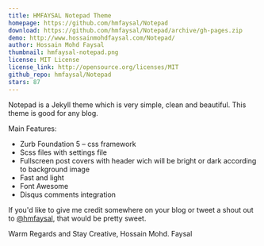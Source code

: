 ```yaml
---
title: HMFAYSAL Notepad Theme
homepage: https://github.com/hmfaysal/Notepad
download: https://github.com/hmfaysal/Notepad/archive/gh-pages.zip
demo: http://www.hossainmohdfaysal.com/Notepad/
author: Hossain Mohd Faysal
thumbnail: hmfaysal-notepad.png
license: MIT License
license_link: http://opensource.org/licenses/MIT
github_repo: hmfaysal/Notepad
stars: 87
---
```


Notepad is a Jekyll theme which is very simple, clean and beautiful.
This theme is good for any blog.

Main Features:

* Zurb Foundation 5 – css framework
* Scss files with settings file
* Fullscreen post covers with header wich will be bright or dark
  according to background image
* Fast and light
* Font Awesome
* Disqus comments integration

If you'd like to give me credit somewhere on your blog or tweet a shout
out to [@hmfaysal](https://twitter.com/hmfaysal), that would be pretty
sweet.

Warm Regards and Stay Creative,
Hossain Mohd. Faysal
